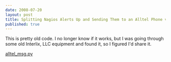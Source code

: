 ```yaml
---
date: 2008-07-20
layout: post
title: Splitting Nagios Alerts Up and Sending Them to an Alltel Phone via SMS
published: true
---
```

This is pretty old code. I no longer know if it works, but I was going through some old Interlix, LLC equipment and found it, so I figured I'd share it.

<a href="http://icanhazdowntime.org/wp-content/uploads/2008/07/alltel_msg.py">alltel_msg.py</a>
